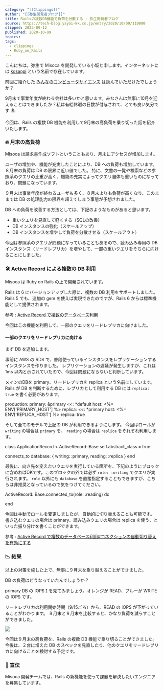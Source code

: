 ```yaml
---
category: "[[Clippings]]"
author: "[[弥生開発者ブログ]]"
title: Railsの複数DB機能で負荷を分散する - 弥生開発者ブログ
source: https://tech-blog.yayoi-kk.co.jp/entry/2020/10/09/110000
clipped: 2023-09-12
published: 2020-10-09
topics: 
tags:
  - clippings
  - Ruby_on_Rails
---
```


こんにちは。弥生で Misoca を開発している小坂と申します。インターネットには [kosappi](https://twitter.com/kosappi_) という名前で存在しています。

前回ご紹介した [みんなのコンピュータサイエンス](https://tech.misoca.jp/entry/2020/09/09/110000) は読んでいただけたでしょうか？

9月末で事業年度が終わる会社は多いかと思います。みなさんは無事に10月を迎えることはできましたか？私は有給休暇の日数が付与されて、とても良い気分です 🏝

今回は、Rails の複数 DB 機能を利用して9月末の高負荷を乗り切った話を紹介いたします。

### 🔥 月末の高負荷

Misoca は請求書作成ソフトということもあり、月末にアクセスが増加します。

ユーザの増加や、機能が充実したことにより、DB への負荷も増加しています。８月末の負荷は DB の限界に近い値でした。 特に、文書の一覧や検索などの参照系のクエリの比重が高く、機能の充実によってクエリ自体も重いものになっており、問題になっています。

９月末は事業年度が終わるユーザも多く、８月末よりも負荷が高くなり、このままでは DB の処理能力の限界を超えてしまう事態が予想されました。

DB への負荷を改善する方法としては、下記のようなものがあると思います。

-   重いクエリを見直して軽くする（SQLの改善）
-   DB インスタンスの強化（スケールアップ）
-   DB インスタンスを増やして負荷を分散させる（スケールアウト）

今回は参照系のクエリが問題になっていることもあるので、読み込み専用の DB インスタンス（リードレプリカ）を増やして、一部の重いクエリをそちらに向けることにしました。

### 🛠 Active Record による複数の DB 利用

Misoca は Ruby on Rails の上で開発されています。

Rails は 6 にバージョンアップした際に、複数の DB 利用をサポートしました。Rails 5 でも、追加の gem を使えば実現できたのですが、Rails 6 からは標準機能として提供されます。

参考 : [Active Record で複数のデータベース利用](https://railsguides.jp/active_record_multiple_databases.html)

今回はこの機能を利用して、一部のクエリをリードレプリカに向けました。

#### 一部のクエリをリードレプリカに向ける

まず DB を追加します。

事前に AWS の RDS で、普段使っているインスタンスをレプリケーションするインスタンスを作りました。 レプリケーションの遅延が発生しますが、これは 1ms 以内と示されていたので、今回は問題にならないと判断しています。

メインのDBを primary、リードレプリカを replica という名前にしています。 Rails が DB を判断するために、レプリカとして利用する DB には `replica: true` を書く必要があります。

production:
  primary: &primary
    <<: \*default
    host: <%= ENV\['PRIMARY\_HOST'\]  %>
  replica:
    <<: \*primary
    host: <%= ENV\['REPLICA\_HOST'\]  %>
    replica: true

そして全てのモデルで上記の DB が利用できるようにします。 今回はロールが `writing` の場合は `primary` を、 `reading` の場合は `replica` をそれぞれ利用します。

class ApplicationRecord < ActiveRecord::Base
  self.abstract\_class = true

  connects\_to database: { writing: :primary, reading: :replica }
end

最後に、向き先を変えたいクエリを実行している箇所を、下記のようにブロックに含めればOKです。このブロックの外では必ず `role: :writing` でクエリが実行されます。 `role` 以外にも `database` を直接指定することもできますが、こちらは非推奨となっているので気をつけてください。

ActiveRecord::Base.connected\_to(role: :reading) do
    
end

今回は手動でロールを変更しましたが、自動的に切り替えることも可能です。 書き込むクエリの場合は primary、読み込みクエリの場合は replica を使う、といった振り分けを書くことができます。

参考 : [Active Record で複数のデータベース利用#コネクションの自動切り替えを有効にする](https://railsguides.jp/active_record_multiple_databases.html#%E3%82%B3%E3%83%8D%E3%82%AF%E3%82%B7%E3%83%A7%E3%83%B3%E3%81%AE%E8%87%AA%E5%8B%95%E5%88%87%E3%82%8A%E6%9B%BF%E3%81%88%E3%82%92%E6%9C%89%E5%8A%B9%E3%81%AB%E3%81%99%E3%82%8B)

### 📉 結果

以上の対策を施した上で、無事に９月末を乗り越えることができました。

DB の負荷はどうなっていたんでしょうか？

primary DB の IOPS [1](#fn:1) を見てみましょう。オレンジが READ、ブルーが WRITE の IOPS です。

リードレプリカの利用開始時期（9/15ごろ）から、READ の IOPS が下がっていることがわかります。 ８月末と９月末を比較すると、かなり負荷を減らすことができました。

![](https://cdn-ak.f.st-hatena.com/images/fotolife/m/mizukmb/20221017/20221017145514.png)

今回は９月末の高負荷を、Rails の複数 DB 機能で乗り切ることができました。 今後は、２台に増えた DB のスペックを見直したり、他のクエリをリードレプリカに向けることを検討する予定です。

### 🎺 宣伝

Misoca 開発チームでは、Rails の新機能を使って課題を解決したいエンジニアを募集しています。